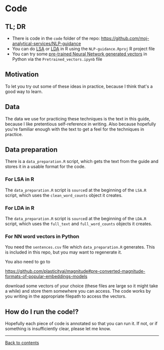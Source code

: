 # Code

## TL; DR

* There is code in the `code` folder of the repo: https://github.com/moj-analytical-services/NLP-guidance
* You can do [LSA](../LSA.md) or [LDA](../LDA.md) in R using the `NLP-guidance.Rproj` R project file
* You can try some [pre-trained Neural Network generated vectors](../NNmodels.md) in Python via the `Pretrained_vectors.ipynb` file

## Motivation

To let you try out some of these ideas in practice, because I think that's a good way to learn.

## Data

The data we use for practicing these techniques is the text in this guide, because I like pretentious self-reference in writing. Also because hopefully you're familiar enough with the text to get a feel for the techniques in practice.

## Data preparation

There is a `data_preparation.R` script, which gets the text from the guide and stores it in a usable format for the code. 

### For LSA in R

The `data_preparation.R` script is `source`d at the beginning of the `LSA.R` script, which uses the `clean_word_counts` object it creates.

### For LDA in R

The `data_preparation.R` script is `source`d at the beginning of the `LDA.R` script, which uses the `full_text` and `full_word_counts` objects it creates.

### For NN word vectors in Python

You need the `sentences.csv` file which `data_preparation.R` generates. This is included in this repo, but you may want to regenerate it.

You also need to go to

https://github.com/plasticityai/magnitude#pre-converted-magnitude-formats-of-popular-embeddings-models

download some vectors of your choice (these files are large so it might take a while) and store them somewhere you can access. The code works by you writing in the appropriate filepath to access the vectors.

## How do I run the code!?

Hopefully each piece of code is annotated so that you can run it. If not, or if something is insufficiently clear, please let me know.


___

[Back to contents](../README.md)
